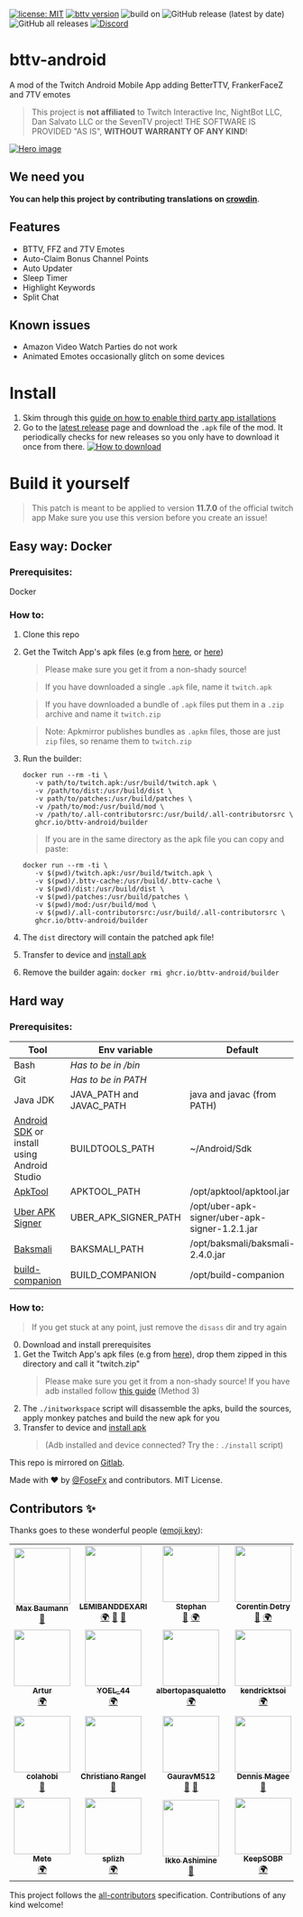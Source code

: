 [![license: MIT][license-badge]][license-file]
[![bttv version][bttv-version]][latest-release]
![build on][base-version]
![GitHub release (latest by date)][downloads-latest]
![GitHub all releases][downloads-total]
[![Discord][discord-badge]][discord-invite]

# bttv-android


A mod of the Twitch Android Mobile App adding BetterTTV, FrankerFaceZ and 7TV emotes

> This project is **not affiliated** to Twitch Interactive Inc, NightBot LLC, Dan Salvato LLC or the SevenTV project!
> THE SOFTWARE IS PROVIDED "AS IS", **WITHOUT WARRANTY OF ANY KIND**!

 [![Hero image][hero-img]][hero-img]

## We need you
**You can help this project by contributing translations on [crowdin][crowdin]**.

## Features
 - BTTV, FFZ and 7TV Emotes
 - Auto-Claim Bonus Channel Points
 - Auto Updater
 - Sleep Timer
 - Highlight Keywords
 - Split Chat

## Known issues
 - Amazon Video Watch Parties do not work
 - Animated Emotes occasionally glitch on some devices

# Install

1. Skim through this [guide on how to enable third party app istallations][enable-guide]
2. Go to the [latest release][latest-release] page and download the `.apk` file of the mod. It periodically checks for new releases so you only have to download it once from there.
   [![How to download][howtodl]][latest-release]

# Build it yourself

> This patch is meant to be applied to version **11.7.0** of the official twitch app
> Make sure you use this version before you create an issue!

## Easy way: Docker

### Prerequisites:

Docker

### How to:

1. Clone this repo
2. Get the Twitch App's apk files (e.g from [here][evozi], or [here][apkmirror])
   > Please make sure you get it from a non-shady source!
  
   > If you have downloaded a single `.apk` file, name it `twitch.apk`
   
   > If you have downloaded a bundle of `.apk` files put them in a `.zip` archive and name it `twitch.zip`
   
   > Note: Apkmirror publishes bundles as `.apkm` files, those are just `zip` files, so rename them to `twitch.zip`

3. Run the builder: 
   ```
   docker run --rm -ti \
      -v path/to/twitch.apk:/usr/build/twitch.apk \
      -v /path/to/dist:/usr/build/dist \
      -v path/to/patches:/usr/build/patches \
      -v /path/to/mod:/usr/build/mod \
      -v /path/to/.all-contributorsrc:/usr/build/.all-contributorsrc \
      ghcr.io/bttv-android/builder
      ```
   > If you are in the same directory as the apk file you can copy and paste: 
      ```
      docker run --rm -ti \
         -v $(pwd)/twitch.apk:/usr/build/twitch.apk \
         -v $(pwd)/.bttv-cache:/usr/build/.bttv-cache \
         -v $(pwd)/dist:/usr/build/dist \
         -v $(pwd)/patches:/usr/build/patches \
         -v $(pwd)/mod:/usr/build/mod \
         -v $(pwd)/.all-contributorsrc:/usr/build/.all-contributorsrc \
         ghcr.io/bttv-android/builder
      ```
4. The `dist` directory will contain the patched apk file!
5. Transfer to device and [install apk](https://www.wikihow.com/Install-APK-Files-from-a-PC-on-Android)
6. Remove the builder again: `docker rmi ghcr.io/bttv-android/builder`

## Hard way

### Prerequisites:

| Tool                                                                 | Env variable             | Default                                        |
| -------------------------------------------------------------------- | ------------------------ | ---------------------------------------------- |
| Bash                                                                 | _Has to be in /bin_      |                                                |
| Git                                                                  | _Has to be in PATH_      |                                                |
| Java JDK                                                             | JAVA_PATH and JAVAC_PATH | java and javac (from PATH)                     |
| [Android SDK][sdk] or install using Android Studio | BUILDTOOLS_PATH | ~/Android/Sdk            |
| [ApkTool][apktool]                                                   | APKTOOL_PATH             | /opt/apktool/apktool.jar                       |
| [Uber APK Signer][uber]                                              | UBER_APK_SIGNER_PATH     | /opt/uber-apk-signer/uber-apk-signer-1.2.1.jar |
| [Baksmali][baksmali]                                                 | BAKSMALI_PATH            | /opt/baksmali/baksmali-2.4.0.jar               |
| [build-companion][build-companion]                                   | BUILD_COMPANION          | /opt/build-companion                           |

### How to:

> If you get stuck at any point, just remove the `disass` dir and try again

0. Download and install prerequisites
1. Get the Twitch App's apk files (e.g from [here][evozi]), drop them zipped in this directory and call it "twitch.zip"
   > Please make sure you get it from a non-shady source!
   > If you have adb installed follow [this guide][adb-apk] (Method 3)
2. The `./initworkspace` script will disassemble the apks, build the sources, apply monkey patches and build the new apk for you
3. Transfer to device and [install apk](https://www.wikihow.com/Install-APK-Files-from-a-PC-on-Android)
   > (Adb installed and device connected? Try the : `./install` script)

This repo is mirrored on [Gitlab][mirror-gitlab].

Made with ♥️ by [@FoseFx](https://github.com/FoseFx) and contributors. MIT License.

[license-badge]: https://img.shields.io/github/license/bttv-android/bttv?style=flat-square
[license-file]: ./LICENSE
[bttv-version]: https://img.shields.io/github/v/release/bttv-android/bttv?style=flat-square
[base-version]: https://img.shields.io/badge/build%20on-v11.9.0-blueviolet?style=flat-square
[downloads-latest]: https://img.shields.io/github/downloads/bttv-android/bttv/latest/total?color=yellow&style=flat-square
[downloads-total]: https://img.shields.io/github/downloads/bttv-android/bttv/total?color=yellowgreen&label=downloads%20total&style=flat-square
[latest-release]: https://github.com/bttv-android/bttv/releases/latest
[crowdin]: https://crowdin.com/project/bttv-android
[discord-badge]: https://img.shields.io/discord/856518013292249089?color=blue&label=discord&logo=discord&logoColor=white&style=flat-square
[discord-invite]: https://discord.gg/7jgDGdXXqN
[enable-guide]: https://www.howtogeek.com/696504/how-to-install-third-party-app-stores-on-android/
[howtodl]: ./.github/dltut.webp?raw=true
[hero-img]: ./.github/bttvog.jpg?raw=true
[baksmali]: https://github.com/JesusFreke/smali
[uber]: https://github.com/patrickfav/uber-apk-signer/releases/latest
[apktool]: https://ibotpeaches.github.io/Apktool/
[sdk]: https://developer.android.com/studio/#downloads
[evozi]: https://apps.evozi.com/apk-downloader/?id=tv.twitch.android.app
[apkmirror]: https://www.apkmirror.com/apk/twitch-interactive-inc/twitch/
[adb-apk]: https://beebom.com/how-extract-apk-android-app/
[build-companion]: https://github.com/bttv-android/build-companion/releases/latest
[mirror-gitlab]: https://gitlab.com/fosefx/bttv


## Contributors ✨

Thanks goes to these wonderful people ([emoji key](https://allcontributors.org/docs/en/emoji-key)):

<!-- ALL-CONTRIBUTORS-LIST:START - Do not remove or modify this section -->
<!-- prettier-ignore-start -->
<!-- markdownlint-disable -->
<table>
  <tr>
    <td align="center"><a href="https://bmn.dev/"><img src="https://avatars.githubusercontent.com/u/22842759?v=4?s=100" width="100px;" alt=""/><br /><sub><b>Max Baumann</b></sub></a><br /><a href="#maintenance-FoseFx" title="Maintenance">🚧</a></td>
    <td align="center"><a href="https://github.com/LEMIBANDDEXARI"><img src="https://avatars.githubusercontent.com/u/70129787?v=4?s=100" width="100px;" alt=""/><br /><sub><b>LEMIBANDDEXARI</b></sub></a><br /><a href="#translation-LEMIBANDDEXARI" title="Translation">🌍</a> <a href="#ideas-LEMIBANDDEXARI" title="Ideas, Planning, & Feedback">🤔</a> <a href="https://github.com/bttv-android/bttv/issues?q=author%3ALEMIBANDDEXARI" title="Bug reports">🐛</a></td>
    <td align="center"><a href="https://github.com/StephanBruh"><img src="https://avatars.githubusercontent.com/u/19285400?v=4?s=100" width="100px;" alt=""/><br /><sub><b>Stephan</b></sub></a><br /><a href="#ideas-StephanBruh" title="Ideas, Planning, & Feedback">🤔</a> <a href="#translation-StephanBruh" title="Translation">🌍</a></td>
    <td align="center"><a href="https://github.com/zeykafx"><img src="https://avatars.githubusercontent.com/u/37271973?v=4?s=100" width="100px;" alt=""/><br /><sub><b>Corentin Detry</b></sub></a><br /><a href="https://github.com/bttv-android/bttv/issues?q=author%3Azeykafx" title="Bug reports">🐛</a> <a href="#translation-zeykafx" title="Translation">🌍</a></td>
    <td align="center"><a href="http://dioneb.me"><img src="https://avatars.githubusercontent.com/u/15141090?v=4?s=100" width="100px;" alt=""/><br /><sub><b>Dione Batista</b></sub></a><br /><a href="#translation-Santagain" title="Translation">🌍</a> <a href="https://github.com/bttv-android/bttv/issues?q=author%3ASantagain" title="Bug reports">🐛</a></td>
    <td align="center"><a href="https://github.com/Spkz"><img src="https://avatars.githubusercontent.com/u/19599808?v=4?s=100" width="100px;" alt=""/><br /><sub><b>Erős Dániel</b></sub></a><br /><a href="https://github.com/bttv-android/bttv/issues?q=author%3ASpkz" title="Bug reports">🐛</a></td>
    <td align="center"><a href="https://github.com/Xslash58"><img src="https://avatars.githubusercontent.com/u/75801324?v=4?s=100" width="100px;" alt=""/><br /><sub><b>Xslash</b></sub></a><br /><a href="#translation-Xslash58" title="Translation">🌍</a></td>
  </tr>
  <tr>
    <td align="center"><a href="https://github.com/GogaFroga"><img src="https://avatars.githubusercontent.com/u/80777820?v=4?s=100" width="100px;" alt=""/><br /><sub><b>Artur</b></sub></a><br /><a href="#translation-GogaFroga" title="Translation">🌍</a></td>
    <td align="center"><a href="https://github.com/YOEL-44"><img src="https://avatars.githubusercontent.com/u/7842997?v=4?s=100" width="100px;" alt=""/><br /><sub><b>YOEL_44</b></sub></a><br /><a href="#translation-YOEL-44" title="Translation">🌍</a></td>
    <td align="center"><a href="https://github.com/albertopasqualetto"><img src="https://avatars.githubusercontent.com/u/39854348?v=4?s=100" width="100px;" alt=""/><br /><sub><b>albertopasqualetto</b></sub></a><br /><a href="#translation-albertopasqualetto" title="Translation">🌍</a></td>
    <td align="center"><a href="https://github.com/kendricktsoi"><img src="https://avatars.githubusercontent.com/u/53035976?v=4?s=100" width="100px;" alt=""/><br /><sub><b>kendricktsoi</b></sub></a><br /><a href="#translation-kendricktsoi" title="Translation">🌍</a></td>
    <td align="center"><a href="https://github.com/ashamefuldog"><img src="https://avatars.githubusercontent.com/u/52229049?v=4?s=100" width="100px;" alt=""/><br /><sub><b>ashamefuldog</b></sub></a><br /><a href="#ideas-ashamefuldog" title="Ideas, Planning, & Feedback">🤔</a></td>
    <td align="center"><a href="https://github.com/Zeuxis29"><img src="https://avatars.githubusercontent.com/u/84096340?v=4?s=100" width="100px;" alt=""/><br /><sub><b>Zeuxis29</b></sub></a><br /><a href="#translation-Zeuxis29" title="Translation">🌍</a></td>
    <td align="center"><a href="https://github.com/xplod62"><img src="https://avatars.githubusercontent.com/u/87228564?v=4?s=100" width="100px;" alt=""/><br /><sub><b>xplod62</b></sub></a><br /><a href="#ideas-xplod62" title="Ideas, Planning, & Feedback">🤔</a></td>
  </tr>
  <tr>
    <td align="center"><a href="https://github.com/colahobi"><img src="https://avatars.githubusercontent.com/u/73035288?v=4?s=100" width="100px;" alt=""/><br /><sub><b>colahobi</b></sub></a><br /><a href="#ideas-colahobi" title="Ideas, Planning, & Feedback">🤔</a></td>
    <td align="center"><a href="https://github.com/Epicnicity322"><img src="https://avatars.githubusercontent.com/u/13574419?v=4?s=100" width="100px;" alt=""/><br /><sub><b>Christiano Rangel</b></sub></a><br /><a href="https://github.com/bttv-android/bttv/issues?q=author%3AEpicnicity322" title="Bug reports">🐛</a></td>
    <td align="center"><a href="https://github.com/GauravM512"><img src="https://avatars.githubusercontent.com/u/37218716?v=4?s=100" width="100px;" alt=""/><br /><sub><b>GauravM512</b></sub></a><br /><a href="#ideas-GauravM512" title="Ideas, Planning, & Feedback">🤔</a> <a href="https://github.com/bttv-android/bttv/issues?q=author%3AGauravM512" title="Bug reports">🐛</a></td>
    <td align="center"><a href="https://github.com/nelswad90"><img src="https://avatars.githubusercontent.com/u/2206347?v=4?s=100" width="100px;" alt=""/><br /><sub><b>Dennis Magee</b></sub></a><br /><a href="https://github.com/bttv-android/bttv/issues?q=author%3Anelswad90" title="Bug reports">🐛</a></td>
    <td align="center"><a href="https://github.com/Senpai206"><img src="https://avatars.githubusercontent.com/u/68463773?v=4?s=100" width="100px;" alt=""/><br /><sub><b>Senpai206</b></sub></a><br /><a href="https://github.com/bttv-android/bttv/issues?q=author%3ASenpai206" title="Bug reports">🐛</a></td>
    <td align="center"><a href="https://github.com/ReggX"><img src="https://avatars.githubusercontent.com/u/1953510?v=4?s=100" width="100px;" alt=""/><br /><sub><b>ReggX</b></sub></a><br /><a href="#ideas-ReggX" title="Ideas, Planning, & Feedback">🤔</a></td>
    <td align="center"><a href="https://github.com/ZerolCamb"><img src="https://avatars.githubusercontent.com/u/64336142?v=4?s=100" width="100px;" alt=""/><br /><sub><b>ZerolCamb</b></sub></a><br /><a href="#translation-ZerolCamb" title="Translation">🌍</a></td>
  </tr>
  <tr>
    <td align="center"><a href="https://github.com/metezd"><img src="https://avatars.githubusercontent.com/u/37701679?v=4?s=100" width="100px;" alt=""/><br /><sub><b>Mete</b></sub></a><br /><a href="#translation-metezd" title="Translation">🌍</a></td>
    <td align="center"><a href="https://github.com/splizh"><img src="https://avatars.githubusercontent.com/u/85130943?v=4?s=100" width="100px;" alt=""/><br /><sub><b>splizh</b></sub></a><br /><a href="#translation-splizh" title="Translation">🌍</a></td>
    <td align="center"><a href="https://bandism.net/"><img src="https://avatars.githubusercontent.com/u/22633385?v=4?s=100" width="100px;" alt=""/><br /><sub><b>Ikko Ashimine</b></sub></a><br /><a href="https://github.com/bttv-android/bttv/commits?author=eltociear" title="Documentation">📖</a></td>
    <td align="center"><a href="http://e-hentai.ml"><img src="https://avatars.githubusercontent.com/u/50764666?v=4?s=100" width="100px;" alt=""/><br /><sub><b>KeepSOBP</b></sub></a><br /><a href="#translation-KeepSOBP" title="Translation">🌍</a></td>
    <td align="center"><a href="https://github.com/jhurag"><img src="https://avatars.githubusercontent.com/u/25354634?v=4?s=100" width="100px;" alt=""/><br /><sub><b>jhurag</b></sub></a><br /><a href="#translation-jhurag" title="Translation">🌍</a></td>
  </tr>
</table>

<!-- markdownlint-restore -->
<!-- prettier-ignore-end -->

<!-- ALL-CONTRIBUTORS-LIST:END -->

This project follows the [all-contributors](https://github.com/all-contributors/all-contributors) specification. Contributions of any kind welcome!
